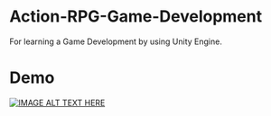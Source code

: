 # Action-RPG-Game-Development
For learning a Game Development by using Unity Engine.

# Demo

[![IMAGE ALT TEXT HERE](http://img.youtube.com/vi/KENvgzqewg4/0.jpg)](http://www.youtube.com/watch?v=KENvgzqewg4)
